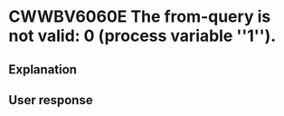 # CWWBV6060E The from-query is not valid: 0 (process variable ''1'').

## Explanation

## User response